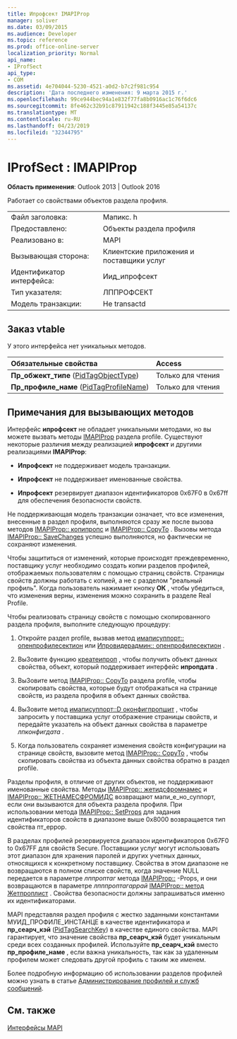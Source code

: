 ```yaml
---
title: Ипрофсект IMAPIProp
manager: soliver
ms.date: 03/09/2015
ms.audience: Developer
ms.topic: reference
ms.prod: office-online-server
localization_priority: Normal
api_name:
- IProfSect
api_type:
- COM
ms.assetid: 4e704044-5230-4521-a0d2-b7c2f981c954
description: 'Дата последнего изменения: 9 марта 2015 г.'
ms.openlocfilehash: 99ce944bec94a1e832f77fa8b0916ac1c76f6dc6
ms.sourcegitcommit: 8fe462c32b91c87911942c188f3445e85a54137c
ms.translationtype: MT
ms.contentlocale: ru-RU
ms.lasthandoff: 04/23/2019
ms.locfileid: "32344795"
---
```

# <a name="iprofsect--imapiprop"></a>IProfSect : IMAPIProp

  
  
**Область применения**: Outlook 2013 | Outlook 2016 
  
Работает со свойствами объектов раздела профиля. 
  
|||
|:-----|:-----|
|Файл заголовка:  <br/> |Мапикс. h  <br/> |
|Предоставлено:  <br/> |Объекты раздела профиля  <br/> |
|Реализовано в:  <br/> |MAPI  <br/> |
|Вызывающая сторона:  <br/> |Клиентские приложения и поставщики услуг  <br/> |
|Идентификатор интерфейса:  <br/> |Иид_ипрофсект  <br/> |
|Тип указателя:  <br/> |ЛППРОФСЕКТ  <br/> |
|Модель транзакции:  <br/> |Не transactd  <br/> |
   
## <a name="vtable-order"></a>Заказ vtable

У этого интерфейса нет уникальных методов.
  
|**Обязательные свойства**|**Access**|
|:-----|:-----|
|**Пр_обжект_типе** ([PidTagObjectType](pidtagobjecttype-canonical-property.md))  <br/> |Только для чтения  <br/> |
|**Пр_профиле_наме** ([PidTagProfileName](pidtagprofilename-canonical-property.md))  <br/> |Только для чтения  <br/> |
   
## <a name="notes-to-callers"></a>Примечания для вызывающих методов

Интерфейс **ипрофсект** не обладает уникальными методами, но вы можете вызвать методы [IMAPIProp](imapipropiunknown.md) раздела profile. Существуют некоторые различия между реализацией **ипрофсект** и другими реализациями **IMAPIProp**:
  
- **Ипрофсект** не поддерживает модель транзакции. 
    
- **Ипрофсект** не поддерживает именованные свойства. 
    
- **Ипрофсект** резервирует диапазон идентификаторов 0x67F0 в 0x67ff для обеспечения безопасности свойств. 
    
Не поддерживающая модель транзакции означает, что все изменения, внесенные в раздел профиля, выполняются сразу же после вызова методов [IMAPIProp:: копипропс](imapiprop-copyprops.md) и [IMAPIProp:: CopyTo](imapiprop-copyto.md) . Вызовы метода [IMAPIProp:: SaveChanges](imapiprop-savechanges.md) успешно выполняются, но фактически не сохраняют изменения. 
  
Чтобы защититься от изменений, которые происходят преждевременно, поставщику услуг необходимо создать копии разделов профилей, отображаемых пользователям с помощью страниц свойств. Страницы свойств должны работать с копией, а не с разделом "реальный профиль". Когда пользователь нажимает кнопку **ОК** , чтобы убедиться, что изменения верны, изменения можно сохранить в разделе Real Profile. 
  
Чтобы реализовать страницу свойств с помощью скопированного раздела профиля, выполните следующую процедуру:
  
1. Откройте раздел profile, вызвав метод [имаписуппорт:: опенпрофилесектион](imapisupport-openprofilesection.md) или [Ипровидерадмин:: опенпрофилесектион](iprovideradmin-openprofilesection.md) . 
    
2. ВыЗовите функцию [креатеипроп](createiprop.md) , чтобы получить объект данных свойства, объект, который поддерживает интерфейс **ипропдата** . 
    
3. ВыЗовите метод [IMAPIProp:: CopyTo](imapiprop-copyto.md) раздела profile, чтобы скопировать свойства, которые будут отображаться на странице свойств, из раздела профиля в объект данных свойства. 
    
4. ВыЗовите метод [имаписуппорт::D оконфигпропшит](imapisupport-doconfigpropsheet.md) , чтобы запросить у поставщика услуг отображение страницы свойств, и передайте указатель на объект данных свойства в параметре _лпконфигдата_ . 
    
5. Когда пользователь сохраняет изменения свойств конфигурации на странице свойств, вызовите метод [IMAPIProp:: CopyTo](imapiprop-copyto.md) , чтобы скопировать свойства из объекта данных свойства обратно в раздел profile. 
    
Разделы профиля, в отличие от других объектов, не поддерживают именованные свойства. Методы [IMAPIProp:: жетидсфромнамес](imapiprop-getidsfromnames.md) и [IMAPIProp:: ЖЕТНАМЕСФРОМИДС](imapiprop-getnamesfromids.md) возвращают мапи_е_но_суппорт, если они вызываются для объекта раздела профиля. При использовании метода [IMAPIProp:: SetProps](imapiprop-setprops.md) для задания идентификаторов свойств в диапазоне выше 0x8000 возвращается тип свойства пт_еррор. 
  
В разделах профилей резервируется диапазон идентификаторов 0x67F0 to 0x67FF для свойств Secure. Поставщики услуг могут использовать этот диапазон для хранения паролей и других учетных данных, относящихся к конкретному поставщику. Свойства в этом диапазоне не возвращаются в полном списке свойств, когда значение NULL передается в параметре _лппроптаг_ метода [IMAPIProp::](imapiprop-getprops.md) -Props, и они возвращаются в параметре _лпппроптагаррай_ [ IMAPIProp:: метод Жетпроплист](imapiprop-getproplist.md) . Свойства безопасности должны запрашиваться именно их идентификаторами. 
  
MAPI представляя раздел профиля с жестко заданными константами МУИД_ПРОФИЛЕ_ИНСТАНЦЕ в качестве идентификатора и **пр_сеарч_кэй** ([PidTagSearchKey](pidtagsearchkey-canonical-property.md)) в качестве единого свойства. MAPI гарантирует, что значение свойства **пр_сеарч_кэй** будет уникальным среди всех созданных профилей. Используйте **пр_сеарч_кэй** вместо **пр_профиле_наме** , если важна уникальность, так как за удаленным профилем может следовать другой профиль с таким же именем. 
  
Более подробную информацию об использовании разделов профилей можно узнать в статье [Администрирование профилей и служб сообщений](administering-profiles-and-message-services.md).
  
## <a name="see-also"></a>См. также



[Интерфейсы MAPI](mapi-interfaces.md)

